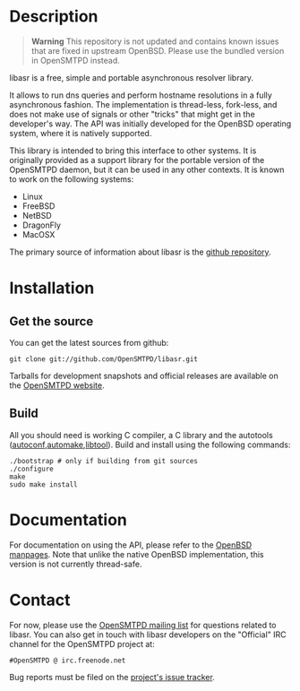 Description
===========

> **Warning**
> This repository is not updated and contains known issues that are
> fixed in upstream OpenBSD.  Please use the bundled version in
> OpenSMTPD instead.

libasr is a free, simple and portable asynchronous resolver library.

It allows to run dns queries and perform hostname resolutions in a fully
asynchronous fashion.  The implementation is thread-less, fork-less, and
does not make use of signals or other "tricks" that might get in the
developer's way.  The API was initially developed for the OpenBSD
operating system, where it is natively supported.

This library is intended to bring this interface to other systems. It is
originally provided as a support library for the portable version of the
OpenSMTPD daemon, but it can be used in any other contexts.  It is known
to work on the following systems:

* Linux
* FreeBSD
* NetBSD
* DragonFly
* MacOSX

The primary source of information about libasr is the [github repository][1].

[1]: http://github.com/OpenSMTPD/libasr


Installation
============

Get the source
--------------

You can get the latest sources from github:

    git clone git://github.com/OpenSMTPD/libasr.git

Tarballs for development snapshots and official releases are available
on the [OpenSMTPD website][2].

[2]: http://www.opensmtpd.org/archives/

Build
-----

All you should need is working C compiler, a C library and the autotools
([autoconf],[automake],[libtool]).  Build and install using the following
commands:

    ./bootstrap # only if building from git sources
    ./configure
    make
    sudo make install

[autoconf]: http://www.gnu.org/software/autoconf/
[automake]: http://www.gnu.org/software/automake/
[libtool]: http://www.gnu.org/software/libtool/

Documentation
=============

For documentation on using the API, please refer to the [OpenBSD manpages][3].
Note that unlike the native OpenBSD implementation, this version is not currently
thread-safe.

[3]: http://www.openbsd.org/cgi-bin/man.cgi/OpenBSD-current/man3/asr_run.3


Contact
=======

For now, please use the [OpenSMTPD mailing list][4] for questions related to
libasr.  You can also get in touch with libasr developers on the "Official"
IRC channel for the OpenSMTPD project at:

    #OpenSMTPD @ irc.freenode.net

Bug reports must be filed on the [project's issue tracker][5].

[4]: http://www.opensmtpd.org/list.html
[5]: http://github.com/OpenSMTPD/libasr/issues
